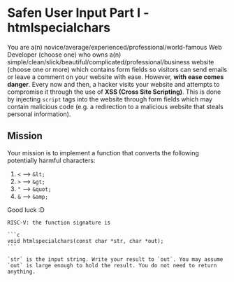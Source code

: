 # Safen User Input Part I - htmlspecialchars

You are a(n) novice/average/experienced/professional/world-famous Web Developer (choose one) who owns a(n) simple/clean/slick/beautiful/complicated/professional/business website (choose one or more) which contains form fields so visitors can send emails or leave a comment on your website with ease.  However, **with ease comes danger**.  Every now and then, a hacker visits your website and attempts to compromise it through the use of **XSS (Cross Site Scripting)**.  This is done by injecting `script` tags into the website through form fields which may contain malicious code (e.g. a redirection to a malicious website that steals personal information).

## Mission

Your mission is to implement a function that converts the following potentially harmful characters:

1. `<` --> `&lt;`
2. `>` --> `&gt;`
3. `"` --> `&quot;`
4. `&` --> `&amp;`

Good luck :D


~~~if:riscv
RISC-V: the function signature is

```c
void htmlspecialchars(const char *str, char *out);
```

`str` is the input string. Write your result to `out`. You may assume `out` is large enough to hold the result. You do not need to return anything.
~~~